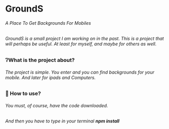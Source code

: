 # GroundS
######  A Place To Get Backgrounds For Mobiles


###### GroundS is a small project I am working on in the past. This is a project that will perhaps be useful. At least for myself, and maybe for others as well.

### ❔What is the project about?

###### The project is simple. You enter and you can find backgrounds for your mobile. And later for ipads and Computers.

### 📌 How to use?

###### You must, of course, have the code downloaded.
###### And then you have to type in your terminal <strong>npm install</strong>
